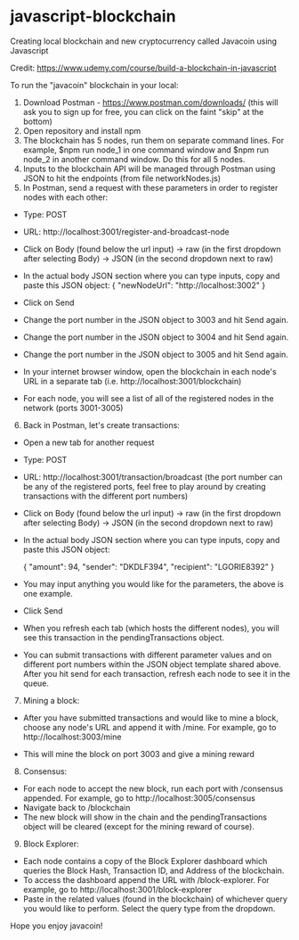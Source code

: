 # javascript-blockchain
Creating local blockchain and new cryptocurrency called Javacoin using Javascript

Credit: https://www.udemy.com/course/build-a-blockchain-in-javascript

To run the "javacoin" blockchain in your local:

1. Download Postman - https://www.postman.com/downloads/ (this will ask you to sign up for free, you can click on the faint "skip" at the bottom)
2. Open repository and install npm
3. The blockchain has 5 nodes, run them on separate command lines. For example, $npm run node_1 in one command window and $npm run node_2 in another command window. Do this for all 5 nodes.
4. Inputs to the blockchain API will be managed through Postman using JSON to hit the endpoints (from file networkNodes.js)
5. In Postman, send a request with these parameters in order to register nodes with each other:

- Type: POST

- URL: http://localhost:3001/register-and-broadcast-node

- Click on Body (found below the url input) -> raw (in the first dropdown after selecting Body) -> JSON (in the second dropdown next to raw)

- In the actual body JSON section where you can type inputs, copy and paste this JSON object:
    {
    "newNodeUrl": "http://localhost:3002"
    }
    
- Click on Send

- Change the port number in the JSON object to 3003 and hit Send again.

- Change the port number in the JSON object to 3004 and hit Send again.

- Change the port number in the JSON object to 3005 and hit Send again.

- In your internet browser window, open the blockchain in each node's URL in a separate tab (i.e. http://localhost:3001/blockchain)

- For each node, you will see a list of all of the registered nodes in the network (ports 3001-3005)

6. Back in Postman, let's create transactions:

- Open a new tab for another request

- Type: POST

- URL: http://localhost:3001/transaction/broadcast (the port number can be any of the registered ports, feel free to play around by creating transactions with the different port numbers)

- Click on Body (found below the url input) -> raw (in the first dropdown after selecting Body) -> JSON (in the second dropdown next to raw)

- In the actual body JSON section where you can type inputs, copy and paste this JSON object:
  
  {
      "amount": 94,
      "sender": "DKDLF394",
      "recipient": "LGORIE8392"
  }

- You may input anything you would like for the parameters, the above is one example. 

- Click Send

- When you refresh each tab (which hosts the different nodes), you will see this transaction in the pendingTransactions object.

- You can submit transactions with different parameter values and on different port numbers within the JSON object template shared above. After you hit send for each transaction, refresh each node to see it in the queue.

7. Mining a block:

- After you have submitted transactions and would like to mine a block, choose any node's URL and append it with /mine. For example, go to http://localhost:3003/mine

- This will mine the block on port 3003 and give a mining reward
  
8. Consensus:

- For each node to accept the new block, run each port with /consensus appended. For example, go to  http://localhost:3005/consensus
- Navigate back to /blockchain
- The new block will show in the chain and the pendingTransactions object will be cleared (except for the mining reward of course).



9. Block Explorer:

- Each node contains a copy of the Block Explorer dashboard which queries the Block Hash, Transaction ID, and Address of the blockchain. 
- To access the dashboard append the URL with /block-explorer. For example, go to http://localhost:3001/block-explorer
- Paste in the related values (found in the blockchain) of whichever query you would like to perform. Select the query type from the dropdown. 

  
Hope you enjoy javacoin! 
  
